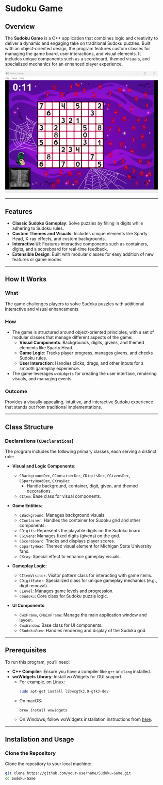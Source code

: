 # Sudoku Game  

## Overview  
The **Sudoku Game** is a C++ application that combines logic and creativity to deliver a dynamic and engaging take on traditional Sudoku puzzles. Built with an object-oriented design, the program features custom classes for managing the game board, user interactions, and visual elements. It includes unique components such as a scoreboard, themed visuals, and specialized mechanics for an enhanced player experience.  

![executable picture](program_picture.png)

---

## Features  
- **Classic Sudoku Gameplay**: Solve puzzles by filling in digits while adhering to Sudoku rules.  
- **Custom Themes and Visuals**: Includes unique elements like Sparty Head, X-ray effects, and custom backgrounds.  
- **Interactive UI**: Features interactive components such as containers, digits, and a scoreboard for real-time feedback.  
- **Extensible Design**: Built with modular classes for easy addition of new features or game modes.  

---

## How It Works  

### **What**  
The game challenges players to solve Sudoku puzzles with additional interactive and visual enhancements.  

### **How**  
- The game is structured around object-oriented principles, with a set of modular classes that manage different aspects of the game:  
  - **Visual Components**: Backgrounds, digits, givens, and themed elements like Sparty Head.  
  - **Game Logic**: Tracks player progress, manages givens, and checks Sudoku rules.  
  - **User Interaction**: Handles clicks, drags, and other inputs for a smooth gameplay experience.  
- The game leverages `wxWidgets` for creating the user interface, rendering visuals, and managing events.  

### **Outcome**  
Provides a visually appealing, intuitive, and interactive Sudoku experience that stands out from traditional implementations.  

---

## Class Structure  

### Declarations (`CDeclarations`)  
The program includes the following primary classes, each serving a distinct role:  

- **Visual and Logic Components**:  
  - `CBackgroundDec`, `CContainerDec`, `CDigitsDec`, `CGivensDec`, `CSpartyHeadDec`, `CXrayDec`  
    - Handle background, container, digit, given, and themed decorations.  
  - `CItem`: Base class for visual components.  

- **Game Entities**:  
  - `CBackground`: Manages background visuals.  
  - `CContainer`: Handles the container for Sudoku grid and other components.  
  - `CDigits`: Represents the playable digits on the Sudoku board.  
  - `CGivens`: Manages fixed digits (givens) on the grid.  
  - `CScoreboard`: Tracks and displays player scores.  
  - `CSpartyHead`: Themed visual element for Michigan State University fans.  
  - `CXray`: Special effect to enhance gameplay visuals.  

- **Gameplay Logic**:  
  - `CItemVisitor`: Visitor pattern class for interacting with game items.  
  - `CDigitEater`: Specialized class for unique gameplay mechanics (e.g., digit removal).  
  - `CLevel`: Manages game levels and progression.  
  - `CSudoku`: Core class for Sudoku puzzle logic.  

- **UI Components**:  
  - `CwxFrame`, `CMainFrame`: Manage the main application window and layout.  
  - `CwxWindow`: Base class for UI components.  
  - `CSudokuView`: Handles rendering and display of the Sudoku grid.  

---

## Prerequisites  

To run this program, you’ll need:  
- **C++ Compiler**: Ensure you have a compiler like `g++` or `clang` installed.  
- **wxWidgets Library**: Install wxWidgets for GUI support.  
  - For example, on Linux:  
    ```bash
    sudo apt-get install libwxgtk3.0-gtk3-dev
    ```  
  - On macOS:  
    ```bash
    brew install wxwidgets
    ```  
  - On Windows, follow wxWidgets installation instructions from [here](https://www.wxwidgets.org/downloads/).  

---

## Installation and Usage  

### Clone the Repository  
Clone the repository to your local machine:  
```bash  
git clone https://github.com/your-username/Sudoku-Game.git  
cd Sudoku-Game  
